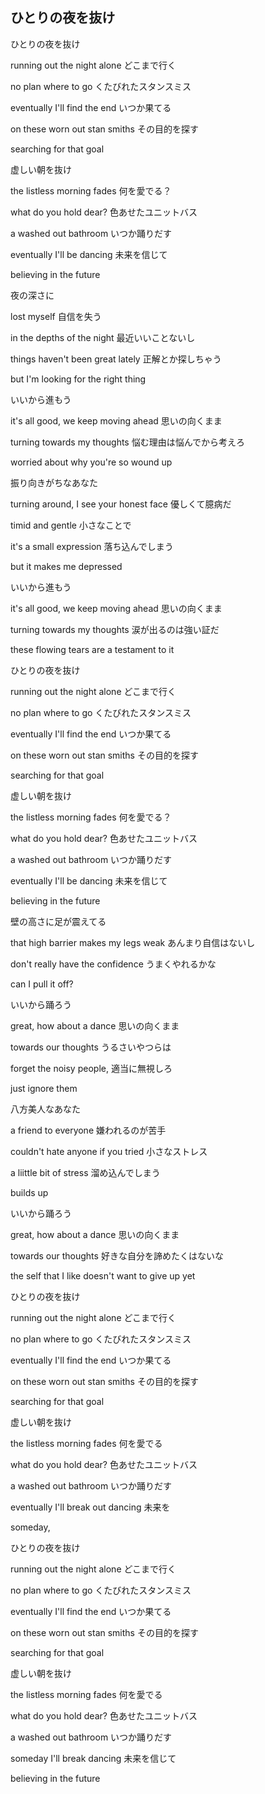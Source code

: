 ## ひとりの夜を抜け

ひとりの夜を抜け	

running out the night alone
どこまで行く	

no plan where to go
くたびれたスタンスミス	

eventually I'll find the end 
いつか果てる	

on these worn out stan smiths
その目的を探す	

searching for that goal
	
虚しい朝を抜け	

the listless morning fades
何を愛でる？	

what do you hold dear?
色あせたユニットバス	

a washed out bathroom
いつか踊りだす	

eventually I'll be dancing
未来を信じて	

believing in the future
	
夜の深さに	

lost myself
自信を失う	

in the depths of the night
最近いいことないし	

things haven't been great lately
正解とか探しちゃう	

but I'm looking for the right thing
	
いいから進もう	

it's all good, we keep moving ahead
思いの向くまま	

turning towards my thoughts
悩む理由は悩んでから考えろ	

worried about why you're so wound up
	
	
	
振り向きがちなあなた	

turning around, I see your honest face
優しくて臆病だ	

timid and gentle
小さなことで	

it's a small expression
落ち込んでしまう

but it makes me depressed
	
いいから進もう	

it's all good, we keep moving ahead
思いの向くまま	

turning towards my thoughts
涙が出るのは強い証だ	

these flowing tears are a testament to it
	
ひとりの夜を抜け	

running out the night alone
どこまで行く	

no plan where to go
くたびれたスタンスミス	

eventually I'll find the end 
いつか果てる	

on these worn out stan smiths
その目的を探す	

searching for that goal
	
虚しい朝を抜け	

the listless morning fades
何を愛でる？	

what do you hold dear?
色あせたユニットバス	

a washed out bathroom
いつか踊りだす	

eventually I'll be dancing
未来を信じて	

believing in the future
	
	
壁の高さに足が震えてる	

that high barrier makes my legs weak
あんまり自信はないし	

don't really have the confidence
うまくやれるかな	

can I pull it off?
	
いいから踊ろう	

great, how about a dance
思いの向くまま	

towards our thoughts
うるさいやつらは	

forget the noisy people,
適当に無視しろ	

just ignore them
	
八方美人なあなた	

a friend to everyone
嫌われるのが苦手	

couldn't hate anyone if you tried
小さなストレス	

a liittle bit of stress
溜め込んでしまう	

builds up
	
いいから踊ろう	

great, how about a dance
思いの向くまま	

towards our thoughts
好きな自分を諦めたくはないな	

the self that I like doesn't want to give up yet
	
	
ひとりの夜を抜け	

running out the night alone
どこまで行く	

no plan where to go
くたびれたスタンスミス	

eventually I'll find the end 
いつか果てる	

on these worn out stan smiths
その目的を探す	

searching for that goal
	
虚しい朝を抜け	

the listless morning fades
何を愛でる	

what do you hold dear?
色あせたユニットバス	

a washed out bathroom
いつか踊りだす	

eventually I'll break out dancing
未来を	

someday,
	
ひとりの夜を抜け	

running out the night alone
どこまで行く	

no plan where to go
くたびれたスタンスミス	

eventually I'll find the end 
いつか果てる	

on these worn out stan smiths
その目的を探す	

searching for that goal
	
虚しい朝を抜け	

the listless morning fades
何を愛でる	

what do you hold dear?
色あせたユニットバス	

a washed out bathroom
いつか踊りだす	

someday I'll break dancing
未来を信じて	

believing in the future
